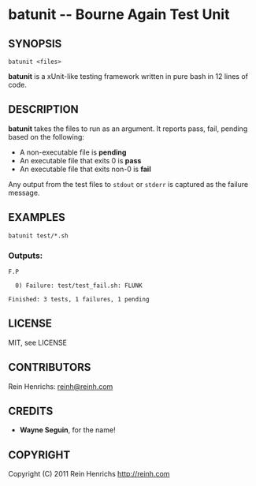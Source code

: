 # batunit -- Bourne Again Test Unit

## SYNOPSIS

    batunit <files>

**batunit** is a xUnit-like testing framework written in pure bash in 12 lines
of code.

## DESCRIPTION

**batunit** takes the files to run as an argument. It reports pass, fail,
pending based on the following:

* A non-executable file is **pending**
* An executable file that exits 0 is **pass**
* An executable file that exits non-0 is **fail**

Any output from the test files to `stdout` or `stderr` is captured as the
failure message.

## EXAMPLES

    batunit test/*.sh

### Outputs:

    F.P
    
      0) Failure: test/test_fail.sh: FLUNK
    
    Finished: 3 tests, 1 failures, 1 pending

## LICENSE

MIT, see LICENSE

## CONTRIBUTORS

Rein Henrichs: <reinh@reinh.com>

## CREDITS

* **Wayne Seguin**, for the name!

## COPYRIGHT

Copyright (C) 2011 Rein Henrichs http://reinh.com
